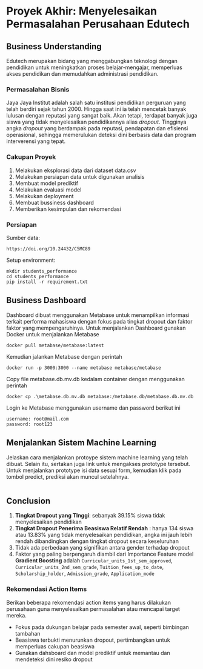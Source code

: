 
# Proyek Akhir: Menyelesaikan Permasalahan Perusahaan Edutech

  

## Business Understanding

Edutech merupakan bidang yang menggabungkan teknologi dengan pendidikan untuk meningkatkan proses belajar-mengajar, memperluas akses pendidikan dan memudahkan administrasi pendidikan.

### Permasalahan Bisnis
Jaya Jaya Institut adalah salah satu institusi pendidikan perguruan yang telah berdiri sejak tahun 2000. Hingga saat ini ia telah mencetak banyak lulusan dengan reputasi yang sangat baik. Akan tetapi, terdapat banyak juga siswa yang tidak menyelesaikan pendidikannya alias _dropout_.
Tingginya angka _dropout_ yang berdampak pada reputasi, pendapatan dan efisiensi operasional, sehingga memerulukan deteksi dini berbasis data dan program interverensi yang tepat.
  
### Cakupan Proyek

1. Melakukan eksplorasi data dari dataset data.csv
2. Melakukan persiapan data untuk digunakan analisis
3. Membuat model prediktif
4. Melakukan evaluasi model
5. Melakukan deployment
6. Membuat bussiness dashboard
7. Memberikan kesimpulan dan rekomendasi

### Persiapan

Sumber data: 
```
https://doi.org/10.24432/C5MC89
```

Setup environment:
```
mkdir students_performance
cd students_performance
pip install -r requirement.txt
```
 

## Business Dashboard

Dashboard dibuat menggunakan Metabase untuk menampilkan informasi terkait performa mahasiswa dengan fokus pada tingkat dropout dan faktor faktor yang mempengaruhinya.
Untuk menjalankan Dashboard gunakan Docker untuk menjalankan Metabase
```
docker pull metabase/metabase:latest
```
Kemudian jalankan Metabase dengan perintah
```
docker run -p 3000:3000 --name metabase metabase/metabase
```
Copy file metabase.db.mv.db kedalam container dengan menggunakan perintah
```
docker cp .\metabase.db.mv.db metabase:/metabase.db/metabase.db.mv.db
```
Login ke Metabase menggunakan username dan password berikut ini
```
username: root@mail.com
password: root123
```
  

## Menjalankan Sistem Machine Learning

Jelaskan cara menjalankan protoype sistem machine learning yang telah dibuat. Selain itu, sertakan juga link untuk mengakses prototype tersebut.
Untuk menjalankan prototype isi data sesuai form, kemudian klik pada tombol predict, prediksi akan muncul setelahnya.
  

```

```

  

## Conclusion
1. __Tingkat Dropout yang TInggi__: sebanyak 39.15% siswa tidak menyelesaikan pendidikan
2. __Tingkat Dropout Penerima Beasiswa Relatif Rendah__ : hanya 134 siswa atau 13.83% yang tidak menyelesaikan pendidikan, angka ini jauh lebih rendah dibandingkan dengan tingkat dropout secara keseluruhan
3. Tidak ada perbedaan yang signifikan antara gender terhadap dropout
4. Faktor yang paling berpengaruh diambil dari Importance Feature model __Gradient Boosting__ adalah `Curricular_units_1st_sem_approved`, `Curricular_units_2nd_sem_grade`, `Tuition_fees_up_to_date`, `Scholarship_holder`, `Admission_grade`, `Application_mode`

### Rekomendasi Action Items

Berikan beberapa rekomendasi action items yang harus dilakukan perusahaan guna menyelesaikan permasalahan atau mencapai target mereka.

- Fokus pada dukungan belajar pada semester awal, seperti bimbingan tambahan
- Beasiswa terbukti menurunkan dropout, pertimbangkan untuk memperluas cakupan beasiswa
- Gunakan dahsboard dan model prediktif untuk memantau dan mendeteksi dini resiko dropout